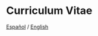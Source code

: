 # Curriculum Vitae

[Español](https://megazordranger.github.io/cv/CV_Adonis_Beltrán.pdf) / [English](https://megazordranger.github.io/cv/CV_Adonis_Beltr%C3%A1n_english.pdf)